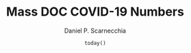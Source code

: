 ---
title: "Mass DOC COVID-19 Numbers"
author: "Daniel P. Scarnecchia"
date: "`today()`"
output:
  html_document:
    keep_md: true
---